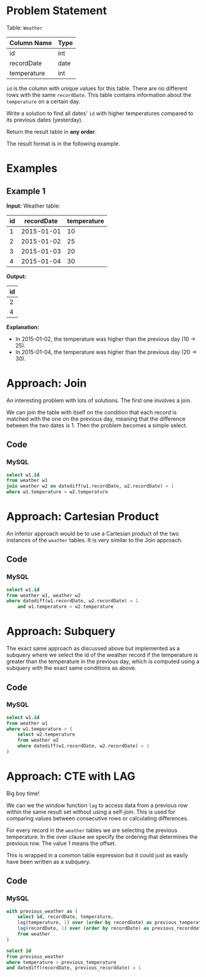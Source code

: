 # Problem Statement
Table: `Weather`

| Column Name   | Type    |
|---------------|---------|
| id            | int     |
| recordDate    | date    |
| temperature   | int     |

`id` is the column with unique values for this table.
There are no different rows with the same `recordDate`.
This table contains information about the `temperature` on a certain day.

Write a solution to find all dates' `id` with higher temperatures compared to its previous dates (yesterday).

Return the result table in **any order**.

The result format is in the following example.
# Examples
## Example 1
**Input:** 
Weather table:

| id | recordDate | temperature |
|----|------------|-------------|
| 1  | 2015-01-01 | 10          |
| 2  | 2015-01-02 | 25          |
| 3  | 2015-01-03 | 20          |
| 4  | 2015-01-04 | 30          |

**Output:** 

| id |
|----|
| 2  |
| 4  |

**Explanation:** 
- In 2015-01-02, the temperature was higher than the previous day (10 -> 25).
- In 2015-01-04, the temperature was higher than the previous day (20 -> 30).
# Approach: Join
An interesting problem with lots of solutions.
The first one involves a join. 

We can join the table with itself on the condition that each record is matched with the one on the previous day, meaning that the difference between the two dates is 1.
Then the problem becomes a simple select.
## Code
### MySQL
```sql
select w1.id
from weather w1
join weather w2 on datediff(w1.recordDate, w2.recordDate) = 1
where w1.temperature > w2.temperature
```
# Approach: Cartesian Product
An inferior approach would be to use a Cartesian product of the two instances of the `weather` tables.
It is very similar to the Join approach.
## Code
### MySQL
```sql
select w1.id
from weather w1, weather w2
where datediff(w1.recordDate, w2.recordDate) = 1 
    and w1.temperature > w2.temperature
```
# Approach: Subquery
The exact same approach as discussed above but implemented as a subquery where we select the id of the weather record if the temperature is greater than the temperature in the previous day, which is computed using a subquery with the exact same conditions as above.
## Code
### MySQL
```sql
select w1.id
from weather w1
where w1.temperature > (
    select w2.temperature
    from weather w2
    where datediff(w1.recordDate, w2.recordDate) = 1 
)
```
# Approach: CTE with LAG
Big boy time!

We can we the window function `lag` to access data from a previous row within the same result set without using a self-join.
This is used for comparing values between consecutive rows or calculating differences.

For every record in the `weather` tables we are selecting the previous temperature. In the over clause we specify the ordering that determines the previous row. The value 1 means the offset.

This is wrapped in a common table expression but it could just as easily have been written as a subquery.
## Code
### MySQL
```sql
with previous_weather as (
    select id, recordDate, temperature,
    lag(temperature, 1) over (order by recordDate) as previous_temperature,
    lag(recordDate, 1) over (order by recordDate) as previous_recorddate
    from weather
)

select id
from previous_weather
where temperature > previous_temperature
and datediff(recordDate, previous_recorddate) = 1
```